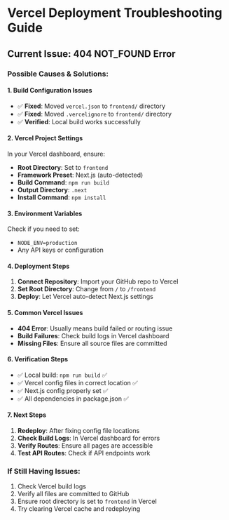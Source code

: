 # Vercel Deployment Troubleshooting Guide

## Current Issue: 404 NOT_FOUND Error

### Possible Causes & Solutions:

#### 1. **Build Configuration Issues**
- ✅ **Fixed**: Moved `vercel.json` to `frontend/` directory
- ✅ **Fixed**: Moved `.vercelignore` to `frontend/` directory
- ✅ **Verified**: Local build works successfully

#### 2. **Vercel Project Settings**
In your Vercel dashboard, ensure:
- **Root Directory**: Set to `frontend`
- **Framework Preset**: Next.js (auto-detected)
- **Build Command**: `npm run build`
- **Output Directory**: `.next`
- **Install Command**: `npm install`

#### 3. **Environment Variables**
Check if you need to set:
- `NODE_ENV=production`
- Any API keys or configuration

#### 4. **Deployment Steps**
1. **Connect Repository**: Import your GitHub repo to Vercel
2. **Set Root Directory**: Change from `/` to `/frontend`
3. **Deploy**: Let Vercel auto-detect Next.js settings

#### 5. **Common Vercel Issues**
- **404 Error**: Usually means build failed or routing issue
- **Build Failures**: Check build logs in Vercel dashboard
- **Missing Files**: Ensure all source files are committed

#### 6. **Verification Steps**
- ✅ Local build: `npm run build` ✅
- ✅ Vercel config files in correct location ✅
- ✅ Next.js config properly set ✅
- ✅ All dependencies in package.json ✅

#### 7. **Next Steps**
1. **Redeploy**: After fixing config file locations
2. **Check Build Logs**: In Vercel dashboard for errors
3. **Verify Routes**: Ensure all pages are accessible
4. **Test API Routes**: Check if API endpoints work

### **If Still Having Issues:**
1. Check Vercel build logs
2. Verify all files are committed to GitHub
3. Ensure root directory is set to `frontend` in Vercel
4. Try clearing Vercel cache and redeploying
